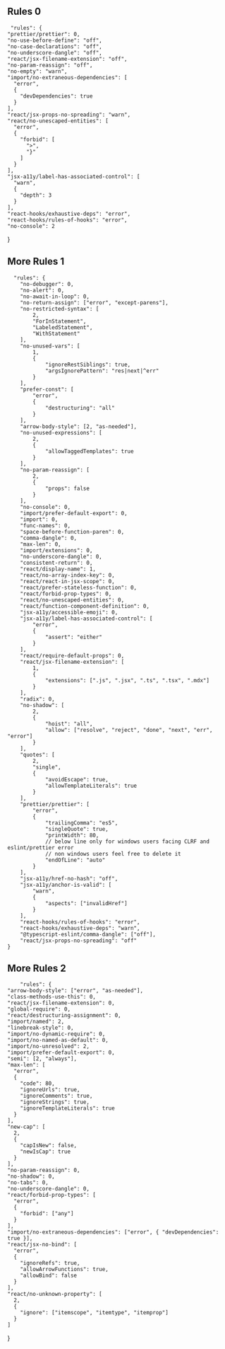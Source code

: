 ## Rules 0
     "rules": {
    "prettier/prettier": 0,
    "no-use-before-define": "off",
    "no-case-declarations": "off",
    "no-underscore-dangle": "off",
    "react/jsx-filename-extension": "off",
    "no-param-reassign": "off",
    "no-empty": "warn",
    "import/no-extraneous-dependencies": [
      "error",
      {
        "devDependencies": true
      }
    ],
    "react/jsx-props-no-spreading": "warn",
    "react/no-unescaped-entities": [
      "error",
      {
        "forbid": [
          ">",
          "}"
        ]
      }
    ],
    "jsx-a11y/label-has-associated-control": [
      "warn",
      {
        "depth": 3
      }
    ],
    "react-hooks/exhaustive-deps": "error",
    "react-hooks/rules-of-hooks": "error",
    "no-console": 2
  }


##  More Rules 1
      "rules": {
		"no-debugger": 0,
		"no-alert": 0,
		"no-await-in-loop": 0,
		"no-return-assign": ["error", "except-parens"],
		"no-restricted-syntax": [
			2,
			"ForInStatement",
			"LabeledStatement",
			"WithStatement"
		],
		"no-unused-vars": [
			1,
			{
				"ignoreRestSiblings": true,
				"argsIgnorePattern": "res|next|^err"
			}
		],
		"prefer-const": [
			"error",
			{
				"destructuring": "all"
			}
		],
		"arrow-body-style": [2, "as-needed"],
		"no-unused-expressions": [
			2,
			{
				"allowTaggedTemplates": true
			}
		],
		"no-param-reassign": [
			2,
			{
				"props": false
			}
		],
		"no-console": 0,
		"import/prefer-default-export": 0,
		"import": 0,
		"func-names": 0,
		"space-before-function-paren": 0,
		"comma-dangle": 0,
		"max-len": 0,
		"import/extensions": 0,
		"no-underscore-dangle": 0,
		"consistent-return": 0,
		"react/display-name": 1,
		"react/no-array-index-key": 0,
		"react/react-in-jsx-scope": 0,
		"react/prefer-stateless-function": 0,
		"react/forbid-prop-types": 0,
		"react/no-unescaped-entities": 0,
		"react/function-component-definition": 0,
		"jsx-a11y/accessible-emoji": 0,
		"jsx-a11y/label-has-associated-control": [
			"error",
			{
				"assert": "either"
			}
		],
		"react/require-default-props": 0,
		"react/jsx-filename-extension": [
			1,
			{
				"extensions": [".js", ".jsx", ".ts", ".tsx", ".mdx"]
			}
		],
		"radix": 0,
		"no-shadow": [
			2,
			{
				"hoist": "all",
				"allow": ["resolve", "reject", "done", "next", "err", "error"]
			}
		],
		"quotes": [
			2,
			"single",
			{
				"avoidEscape": true,
				"allowTemplateLiterals": true
			}
		],
		"prettier/prettier": [
			"error",
			{
				"trailingComma": "es5",
				"singleQuote": true,
				"printWidth": 80,
				// below line only for windows users facing CLRF and eslint/prettier error
				// non windows users feel free to delete it
				"endOfLine": "auto"
			}
		],
		"jsx-a11y/href-no-hash": "off",
		"jsx-a11y/anchor-is-valid": [
			"warn",
			{
				"aspects": ["invalidHref"]
			}
		],
		"react-hooks/rules-of-hooks": "error",
		"react-hooks/exhaustive-deps": "warn",
		"@typescript-eslint/comma-dangle": ["off"],
		"react/jsx-props-no-spreading": "off"
	}

  ##  More Rules 2

		"rules": {
    "arrow-body-style": ["error", "as-needed"],
    "class-methods-use-this": 0,
    "react/jsx-filename-extension": 0,
    "global-require": 0,
    "react/destructuring-assignment": 0,
    "import/named": 2,
    "linebreak-style": 0,
    "import/no-dynamic-require": 0,
    "import/no-named-as-default": 0,
    "import/no-unresolved": 2,
    "import/prefer-default-export": 0,
    "semi": [2, "always"],
    "max-len": [
      "error",
      {
        "code": 80,
        "ignoreUrls": true,
        "ignoreComments": true,
        "ignoreStrings": true,
        "ignoreTemplateLiterals": true
      }
    ],
    "new-cap": [
      2,
      {
        "capIsNew": false,
        "newIsCap": true
      }
    ],
    "no-param-reassign": 0,
    "no-shadow": 0,
    "no-tabs": 0,
    "no-underscore-dangle": 0,
    "react/forbid-prop-types": [
      "error",
      {
        "forbid": ["any"]
      }
    ],
    "import/no-extraneous-dependencies": ["error", { "devDependencies": true }],
    "react/jsx-no-bind": [
      "error",
      {
        "ignoreRefs": true,
        "allowArrowFunctions": true,
        "allowBind": false
      }
    ],
    "react/no-unknown-property": [
      2,
      {
        "ignore": ["itemscope", "itemtype", "itemprop"]
      }
    ]
  }

